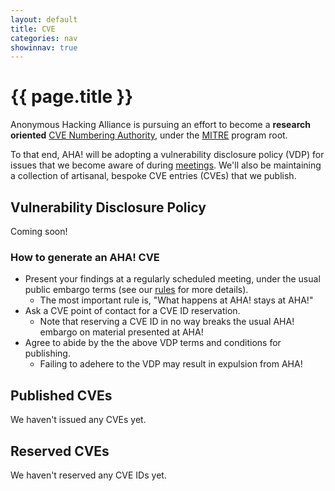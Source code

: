 ```yaml
---
layout: default
title: CVE
categories: nav
showinnav: true
---
```


# {{ page.title }}
Anonymous Hacking Alliance is pursuing an effort to become a **research oriented** [CVE Numbering Authority], under the [MITRE] program root.

To that end, AHA! will be adopting a vulnerability disclosure policy (VDP) for issues that we become aware of during [meetings](meetings.html). We'll also be maintaining a collection of artisanal, bespoke CVE entries (CVEs) that we publish.

## Vulnerability Disclosure Policy

Coming soon!

### How to generate an AHA! CVE

* Present your findings at a regularly scheduled meeting, under the usual public embargo terms (see our [rules](rules.html) for more details).
  - The most important rule is, "What happens at AHA! stays at AHA!"
* Ask a CVE point of contact for a CVE ID reservation.
  - Note that reserving a CVE ID in no way breaks the usual AHA! embargo on material presented at AHA!
* Agree to abide by the the above VDP terms and conditions for publishing.
  - Failing to adehere to the VDP may result in expulsion from AHA!

## Published CVEs

We haven't issued any CVEs yet.

## Reserved CVEs

We haven't reserved any CVE IDs yet.

[CVE Numbering Authority]: https://www.cve.org/PartnerInformation/ListofPartners
[MITRE]: https://www.cve.org/PartnerInformation/ListofPartners/partner/mitre
